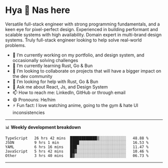# Hya 👋 Nas here

Versatile full-stack engineer with strong programming fundamentals, and a keen eye for pixel-perfect design. Experienced in building performant and scalable systems with high availability. Domain expert in multi-brand design systems. Truly full-stack engineer looking to help solve real-world problems.

- 🔭 I’m currently working on my portfolio, and design system, and occasionally solving challenges
- 🌱 I’m currently learning Rust, Go & Bun
- 👯 I’m looking to collaborate on projects that will have a bigger impact on the dev community
- 🤔 I’m looking for help with Rust, Go & Bun
- 💬 Ask me about React, Js, and Design System
- 📫 How to reach me: LinkedIn, GitHub or through email
- 😄 Pronouns: He/him
- ⚡ Fun fact: I love watching anime, going to the gym & hate UI inconsistencies

-------
📊 **Weekly development breakdown**
<!--START_SECTION:waka-->

```text
TypeScript   26 hrs 42 mins  ████████████▒░░░░░░░░░░░░   48.88 %
JSON         9 hrs 1 min     ████░░░░░░░░░░░░░░░░░░░░░   16.53 %
YAML         6 hrs 16 mins   ███░░░░░░░░░░░░░░░░░░░░░░   11.47 %
JavaScript   5 hrs 42 mins   ██▓░░░░░░░░░░░░░░░░░░░░░░   10.46 %
Other        3 hrs 40 mins   █▓░░░░░░░░░░░░░░░░░░░░░░░   06.73 %
```

<!--END_SECTION:waka-->
-------
